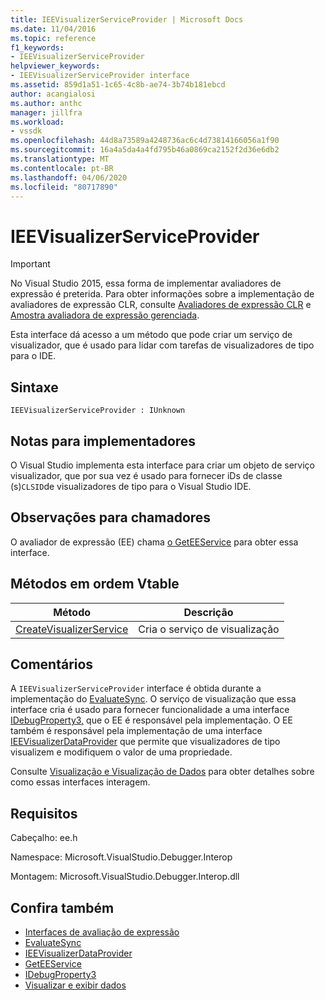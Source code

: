 ```yaml
---
title: IEEVisualizerServiceProvider | Microsoft Docs
ms.date: 11/04/2016
ms.topic: reference
f1_keywords:
- IEEVisualizerServiceProvider
helpviewer_keywords:
- IEEVisualizerServiceProvider interface
ms.assetid: 859d1a51-1c65-4c8b-ae74-3b74b181ebcd
author: acangialosi
ms.author: anthc
manager: jillfra
ms.workload:
- vssdk
ms.openlocfilehash: 44d8a73589a4248736ac6c4d73814166056a1f90
ms.sourcegitcommit: 16a4a5da4a4fd795b46a0869ca2152f2d36e6db2
ms.translationtype: MT
ms.contentlocale: pt-BR
ms.lasthandoff: 04/06/2020
ms.locfileid: "80717890"
---
```

# <a name="ieevisualizerserviceprovider"></a>IEEVisualizerServiceProvider
> [!IMPORTANT]
> No Visual Studio 2015, essa forma de implementar avaliadores de expressão é preterida. Para obter informações sobre a implementação de avaliadores de expressão CLR, consulte [Avaliadores de expressão CLR](https://github.com/Microsoft/ConcordExtensibilitySamples/wiki/CLR-Expression-Evaluators) e [Amostra avaliadora de expressão gerenciada](https://github.com/Microsoft/ConcordExtensibilitySamples/wiki/Managed-Expression-Evaluator-Sample).

 Esta interface dá acesso a um método que pode criar um serviço de visualizador, que é usado para lidar com tarefas de visualizadores de tipo para o IDE.

## <a name="syntax"></a>Sintaxe

```
IEEVisualizerServiceProvider : IUnknown
```

## <a name="notes-for-implementers"></a>Notas para implementadores
 O Visual Studio implementa esta interface para criar um objeto de serviço visualizador, que por sua vez é usado para fornecer iDs de classe (s)`CLSID`de visualizadores de tipo para o Visual Studio IDE.

## <a name="notes-for-callers"></a>Observações para chamadores
 O avaliador de expressão (EE) chama [o GetEEService](../../../extensibility/debugger/reference/idebugbinder3-geteeservice.md) para obter essa interface.

## <a name="methods-in-vtable-order"></a>Métodos em ordem Vtable

|Método|Descrição|
|------------|-----------------|
|[CreateVisualizerService](../../../extensibility/debugger/reference/ieevisualizerserviceprovider-createvisualizerservice.md)|Cria o serviço de visualização|

## <a name="remarks"></a>Comentários
 A `IEEVisualizerServiceProvider` interface é obtida durante a implementação do [EvaluateSync](../../../extensibility/debugger/reference/idebugparsedexpression-evaluatesync.md). O serviço de visualização que essa interface cria é usado para fornecer funcionalidade a uma interface [IDebugProperty3,](../../../extensibility/debugger/reference/idebugproperty3.md) que o EE é responsável pela implementação. O EE também é responsável pela implementação de uma interface [IEEVisualizerDataProvider](../../../extensibility/debugger/reference/ieevisualizerdataprovider.md) que permite que visualizadores de tipo visualizem e modifiquem o valor de uma propriedade.

 Consulte [Visualização e Visualização de Dados](../../../extensibility/debugger/visualizing-and-viewing-data.md) para obter detalhes sobre como essas interfaces interagem.

## <a name="requirements"></a>Requisitos
 Cabeçalho: ee.h

 Namespace: Microsoft.VisualStudio.Debugger.Interop

 Montagem: Microsoft.VisualStudio.Debugger.Interop.dll

## <a name="see-also"></a>Confira também
- [Interfaces de avaliação de expressão](../../../extensibility/debugger/reference/expression-evaluation-interfaces.md)
- [EvaluateSync](../../../extensibility/debugger/reference/idebugparsedexpression-evaluatesync.md)
- [IEEVisualizerDataProvider](../../../extensibility/debugger/reference/ieevisualizerdataprovider.md)
- [GetEEService](../../../extensibility/debugger/reference/idebugbinder3-geteeservice.md)
- [IDebugProperty3](../../../extensibility/debugger/reference/idebugproperty3.md)
- [Visualizar e exibir dados](../../../extensibility/debugger/visualizing-and-viewing-data.md)
